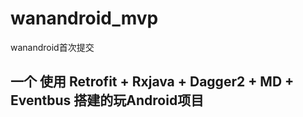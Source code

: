 # wanandroid_mvp
wanandroid首次提交

## 一个 使用 Retrofit + Rxjava + Dagger2 + MD + Eventbus 搭建的玩Android项目
